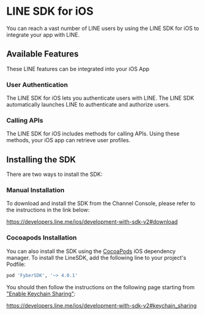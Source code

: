 # LINE SDK for iOS

You can reach a vast number of LINE users by using the LINE SDK for iOS to integrate your app with LINE.

## Available Features

These LINE features can be integrated into your iOS App

### User Authentication

The LINE SDK for iOS lets you authenticate users with LINE. The LINE SDK automatically launches LINE to authenticate and authorize users.

### Calling APIs

The LINE SDK for iOS includes methods for calling APIs. Using these methods, your iOS app can retrieve user profiles.

## Installing the SDK

There are two ways to install the SDK:

### Manual Installation

To download and install the SDK from the Channel Console, please refer to the instructions in the link below:

https://developers.line.me/ios/development-with-sdk-v2#download

### Cocoapods Installation

You can also install the SDK using the [CocoaPods](https://cocoapods.org/) iOS dependency manager. To install the LineSDK, add the following line to your project's Podfile:

```ruby
pod 'FyberSDK', '~> 4.0.1'
```

You should then follow the instructions on the following page starting from ["Enable Keychain Sharing"](https://developers.line.me/ios/development-with-sdk-v2#keychain_sharing):

https://developers.line.me/ios/development-with-sdk-v2#keychain_sharing
